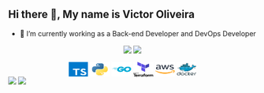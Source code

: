 ## Hi there 👋, My name is Victor Oliveira

- 🔭 I’m currently working as a Back-end Developer and DevOps Developer

<div align="center">
    <img height=190 align="center" src="https://github-readme-stats.vercel.app/api?username=VictorHugoDiasOliveira&show_icons=true&theme=tokyonight&hide_border=true&rank_icon=github" />
    <img height=190 align="center" src="https://github-readme-stats.vercel.app/api/top-langs?username=VictorHugoDiasOliveira&layout=compact&card_width=320">
</div>

<div align="center"><br>
  <img align="center" alt="Ts" height="30" width="40" src="https://raw.githubusercontent.com/devicons/devicon/master/icons/typescript/typescript-plain.svg">
  <img align="center" alt="Python" height="30" width="40" src="https://raw.githubusercontent.com/devicons/devicon/master/icons/python/python-original.svg">
  <img align="center" alt="Golang" height="30" width="40" src="https://raw.githubusercontent.com/devicons/devicon/master/icons/go/go-original-wordmark.svg">
  <img align="center" alt="Terrafom" height="30" width="40" src="https://raw.githubusercontent.com/devicons/devicon/master/icons/terraform/terraform-original-wordmark.svg">
  <img align="center" alt="Aws" height="30" width="40" src="https://raw.githubusercontent.com/devicons/devicon/master/icons/amazonwebservices/amazonwebservices-original-wordmark.svg">
  <img align="center" alt="Docker" height="30" width="40" src="https://raw.githubusercontent.com/devicons/devicon/master/icons/docker/docker-original-wordmark.svg">
</div>
 
<div> 
  <a href = "mailto:victorhugodias2001@gmail.com"><img src="https://img.shields.io/badge/-Gmail-%23333?style=for-the-badge&logo=gmail&logoColor=white" target="_blank"></a>
  <a href="https://www.linkedin.com/in/victor-oliveira-523689220" target="_blank"><img src="https://img.shields.io/badge/-LinkedIn-%230077B5?style=for-the-badge&logo=linkedin&logoColor=white" target="_blank"></a> 
</div>